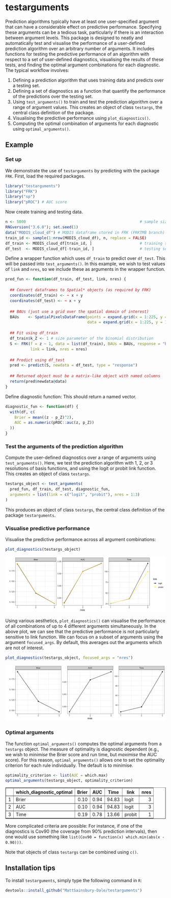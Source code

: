 # testarguments

Prediction algorithms typically have at least one user-specified argument that can have a considerable effect on predictive performance. Specifying these arguments can be a tedious task, particularly if there is an interaction between argument levels. This package is designed to neatly and automatically test and visualise the performance of a user-defined prediction algorithm over an arbitrary number of arguments. It includes functions for testing the predictive performance of an algorithm with respect to a set of user-defined diagnostics, visualising the results of these tests, and finding the optimal argument combinations for each diagnostic. The typical workflow involves:

1. Defining a prediction algorithm that uses training data and predicts over a testing set. 
2. Defining a set of diagnostics as a function that quantify the performance of the predictions over the testing set. 
3. Using `test_arguments()` to train and test the prediction algorithm over a range of argument values. This creates an object of class `testargs`, the central class definition of the package.
4. Visualising the predictive performance using `plot_diagnostics()`. 
5. Computing the optimal combination of arguments for each diagnostic using `optimal_arguments()`.
		
		
## Example

### Set up

We demonstrate the use of `testarguments` by predicting with the package `FRK`. First, load the required packages.

```r
library("testarguments")
library("FRK")
library("sp")
library("pROC") # AUC score
```

Now create training and testing data.

```r
n <- 5000                                                  # sample size
RNGversion("3.6.0"); set.seed(1)
data("MODIS_cloud_df") # MODIS dataframe stored in FRK (FRKTMB branch)
train_id <- sample(1:nrow(MODIS_cloud_df), n, replace = FALSE)
df_train <- MODIS_cloud_df[train_id, ]                     # training set
df_test  <- MODIS_cloud_df[-train_id, ]                    # testing set
```

Define a wrapper function which uses `df_train` to predict over `df_test`. This will be passed into `test_arguments()`. In this example, we wish to test values of `link` and `nres`, so we include these as arguments in the wrapper function. 

```r
pred_fun <- function(df_train, df_test, link, nres) {
  
  ## Convert dataframes to Spatial* objects (as required by FRK)
  coordinates(df_train) <- ~ x + y
  coordinates(df_test) <- ~ x + y

  ## BAUs (just use a grid over the spatial domain of interest)
  BAUs    <- SpatialPixelsDataFrame(points = expand.grid(x = 1:225, y = 1:150),
                                    data = expand.grid(x = 1:225, y = 1:150))

  ## Fit using df_train
  df_train$k_Z <- 1 # size parameter of the binomial distribution
  S <- FRK(f = z ~ 1, data = list(df_train), BAUs = BAUs, response = "binomial",
           link = link, nres = nres)

  ## Predict using df_test
  pred <- predict(S, newdata = df_test, type = "response")

  ## Returned object must be a matrix-like object with named columns
  return(pred$newdata@data)
}
```

Define diagnostic function: This should return a named vector.

```r
diagnostic_fun <- function(df) {
  with(df, c(
    Brier = mean((z - p_Z)^2),
    AUC = as.numeric(pROC::auc(z, p_Z))
  ))
}
```

### Test the arguments of the prediction algorithm

Compute the user-defined diagnostics over a range of arguments using `test_arguments()`. Here, we test the prediction algorithm with 1, 2, or 3 resolutions of basis functions, and using the logit or probit link function. This creates an object of class `testargs`.

```r
testargs_object <- test_arguments(
  pred_fun, df_train, df_test, diagnostic_fun,
  arguments = list(link = c("logit", "probit"), nres = 1:3)
)
```

This produces an object of class `testargs`, the central class definition of the package `testarguments`. 

### Visualise predictive performance

Visualise the predictive performance across all argument combinations:

```r
plot_diagnostics(testargs_object)
```

<!---
ggsave("./img/nres_link.png", device = "png", width = 6, height = 3)
-->


![Predictive performance for all combinations of nres and link](/man/figures/nres_link.png?raw=true)


Using various aesthetics, `plot_diagnostics()` can visualise the performance of all combinations of up to 4 different arguments simultaneously. 
In the above plot, we can see that the predictive performance is not particularly sensitive to link function. We can focus on a subset of arguments using the argument `focused_args`. By default, this averages out the arguments which are not of interest. 

```r
plot_diagnostics(testargs_object, focused_args = "nres")
```
<!---
ggsave("./img/nres.png", device = "png", width = 6, height = 3)
-->

![Focusing on nres: levels of link have been averaged out](/man/figures/nres.png?raw=true)

### Optimal arguments

The function `optimal_arguments()` computes the optimal arguments from a `testargs` object. The measure of optimality is diagnostic dependent (e.g., we wish to *minimise* the Brier score and run time, but *maximise* the AUC score). For this reason, `optimal_arguments()` allows one to set the optimality criterion for each rule individually. The default is to minimise. 

```r
optimality_criterion <- list(AUC = which.max) 
optimal_arguments(testargs_object, optimality_criterion)
```
<!---
print(xtable::xtable(optimal_arguments(testargs_object, optimality_criterion)), type = "html")
-->

<table border=1>
<tr> <th>  </th> <th> which_diagnostic_optimal </th> <th> Brier </th> <th> AUC </th> <th> Time </th> <th> link </th> <th> nres </th>  </tr>
  <tr> <td align="right"> 1 </td> <td> Brier </td> <td align="right"> 0.10 </td> <td align="right"> 0.94 </td> <td align="right"> 94.83 </td> <td> logit </td> <td align="right">   3 </td> </tr>
  <tr> <td align="right"> 2 </td> <td> AUC </td> <td align="right"> 0.10 </td> <td align="right"> 0.94 </td> <td align="right"> 94.83 </td> <td> logit </td> <td align="right">   3 </td> </tr>
  <tr> <td align="right"> 3 </td> <td> Time </td> <td align="right"> 0.19 </td> <td align="right"> 0.78 </td> <td align="right"> 13.66 </td> <td> probit </td> <td align="right">   1 </td> </tr>
   </table>

More complicated criteria are possible: For instance, if one of the diagnostics is Cov90 (the coverage from 90% prediction intervals), then one would use something like `list(Cov90 = function(x) which.min(abs(x - 0.90)))`. 


Note that objects of class `testargs` can be combined using `c()`.

## Installation tips

To install `testarguments`, simply type the following command in `R`:

```r
devtools::install_github("MattSainsbury-Dale/testarguments")
```
